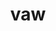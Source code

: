 ---
category: 3-letters
denotation: null
name: vaw
reference_link: https://www.etymonline.com/word/vaw
root_language: null
root_name: null
title: vaw
type: free
word_sums:
- respelling: vaw
  sum: 'Vaw + '
---